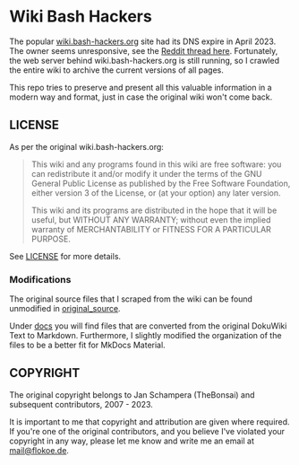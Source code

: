 # Wiki Bash Hackers

The popular [wiki.bash-hackers.org](https://wiki.bash-hackers.org) site had its DNS expire in April 2023. The owner seems unresponsive, see the [Reddit thread here](https://www.reddit.com/r/bash/comments/12klulf/bashhackersorg_is_now_a_parking_domain/). Fortunately, the web server behind wiki.bash-hackers.org is still running, so I crawled the entire wiki to archive the current versions of all pages.

This repo tries to preserve and present all this valuable information in a modern way and format, just in case the original wiki won't come back.

## LICENSE

As per the original wiki.bash-hackers.org:

> This wiki and any programs found in this wiki are free software: you can redistribute it and/or modify it under the terms of the GNU General Public License as published by the Free Software Foundation, either version 3 of the License, or (at your option) any later version.
>
> This wiki and its programs are distributed in the hope that it will be useful, but WITHOUT ANY WARRANTY; without even the implied warranty of MERCHANTABILITY or FITNESS FOR A PARTICULAR PURPOSE.

See [LICENSE](LICENSE) for more details.

### Modifications

The original source files that I scraped from the wiki can be found unmodified in [original_source](original_source/).

Under [docs](docs/) you will find files that are converted from the original DokuWiki Text to Markdown. Furthermore, I slightly modified the organization of the files to be a better fit for MkDocs Material.

## COPYRIGHT

The original copyright belongs to Jan Schampera (TheBonsai) and subsequent contributors, 2007 - 2023.

It is important to me that copyright and attribution are given where required. If you're one of the original contributors, and you believe I've violated your copyright in any way, please let me know and write me an email at [mail@flokoe.de](mailto:mail@flokoe.de).
